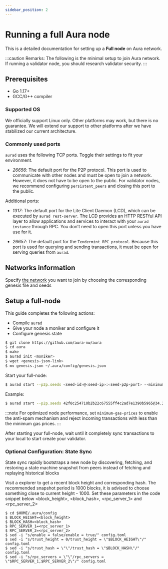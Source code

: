 ```yaml
---
sidebar_position: 2
---
```


# Running a full Aura node

This is a detailed documentation for setting up a **Full node** on Aura network.

:::caution Remarks:
The following is the minimal setup to join Aura network.
If running a validator node, you should research validator security.
:::

## Prerequisites

- Go 1.17+
- GCC/G++ compiler

### Supported OS

We officially support Linux only. Other platforms may work, but there is no guarantee. We will extend our support to other platforms after we have stabilized our current architecture.

### Commonly used ports

`aurad` uses the following TCP ports. Toggle their settings to fit your environment.

- *26656*: The default port for the P2P protocol. This port is used to communicate with other nodes and must be open to join a network. However, it does not have to be open to the public. For validator nodes, we recommend configuring `persistent_peers` and closing this port to the public.

Additional ports:

- *1317*: The default port for the Lite Client Daemon (LCD), which can be executed by `aurad rest-server`. The LCD provides an HTTP RESTful API layer to allow applications and services to interact with your `aurad instance` through RPC. You don’t need to open this port unless you have use for it.

- *26657*: The default port for the `Tendermint RPC protocol`. Because this port is used for querying and sending transactions, it must be open for serving queries from `aurad`.

## Networks information

Specify [the network](networks-info.md) you want to join by choosing the corresponding genesis file and seeds 

## Setup a full-node

This guide completes the following actions:
- Compile `aurad`
- Give your node a moniker and configure it
- Configure genesis state 

```bash
$ git clone https://github.com/aura-nw/aura
$ cd aura
$ make
$ aurad init <moniker> 
$ wget <genesis-json-link>
$ mv genesis.json ~/.aura/config/genesis.json
```

Start your full-node:
```bash
$ aurad start --p2p.seeds <seed-id>@<seed-ip>:<seed-p2p-port> --minimum-gas-prices <gas-price>
```
Example:
```bash
$ aurad start --p2p.seeds 42f0c254710b2b22c67555ff4c2ad7e1390b5965@34.203.177.141:26656 --minimum-gas-prices 0.0025uaura
```
:::note For optimized node performance, set `minimum-gas-prices` to enable the anti-spam mechanism and reject incoming transactions with less than the minimum gas prices.
:::

After starting your full-node, wait until it completely sync transactions to your local to start create your validator.

###  Optional Configuration: State Sync
State sync rapidly bootstraps a new node by discovering, fetching, and restoring a state machine snapshot from peers instead of fetching and replaying historical blocks

Visit a explorer to get a recent block height and corresponding hash. The recommended snapshot period is 1000 blocks, it is advised to choose something close to current height - 1000. Set these parameters in the code snippet below <block_height>, <block_hash>, <rpc_server_1> and <rpc_server_2>

```
$ cd $HOME/.aura/config
$ BLOCK_HEIGHT=<block_height>
$ BLOCK_HASH=<block_hash>
$ RPC_SERVER_1=<rpc_server_1>
$ RPC_SERVER_2=<rpc_server_2>
$ sed -i "s/enable = false/enable = true/" config.toml
$ sed -i "s/trust_height = 0/trust_height = \"$BLOCK_HEIGHT\"/" config.toml
$ sed -i "s/trust_hash = \"\"/trust_hash = \"$BLOCK_HASH\"/" config.toml
$ sed -i "s/rpc_servers = \"\"/rpc_servers = \"$RPC_SERVER_1,$RPC_SERVER_2\"/" config.toml
```

